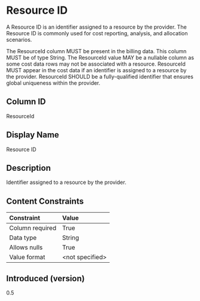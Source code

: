 # Resource ID

A Resource ID is an identifier assigned to a resource by the provider. The Resource ID is commonly used for cost
reporting, analysis, and allocation scenarios.

The ResourceId column MUST be present in the billing data. This column MUST be of type String. The ResourceId value
MAY be a nullable column as some cost data rows may not be associated with a resource. ResourceId MUST appear in the
cost data if an identifier is assigned to a resource by the provider. ResourceId SHOULD be a fully-qualified
identifier that ensures global uniqueness within the provider.

## Column ID

ResourceId

## Display Name

Resource ID

## Description

Identifier assigned to a resource by the provider.

## Content Constraints

| Constraint      | Value           |
|:----------------|:----------------|
| Column required | True            |
| Data type       | String          |
| Allows nulls    | True            |
| Value format    | \<not specified> |

## Introduced (version)

0.5
